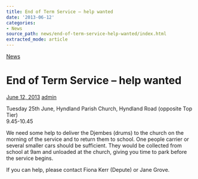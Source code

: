 ```yaml
---
title: End of Term Service – help wanted
date: '2013-06-12'
categories:
- News
source_path: news/end-of-term-service-help-wanted/index.html
extracted_mode: article
---
```

[News](/news/)

# End of Term Service – help wanted

[June 12, 2013](/news/end-of-term-service-help-wanted/) [admin](author/admin/)

Tuesday 25th June, Hyndland Parish Church, Hyndland Road (opposite Top Tier)  
9.45-10.45

We need some help to deliver the Djembes (drums) to the church on the morning of the service and to return them to school. One people carrier or several smaller cars should be sufficient. They would be collected from school at 9am and unloaded at the church, giving you time to park before the service begins.

If you can help, please contact Fiona Kerr (Depute) or Jane Grove.
